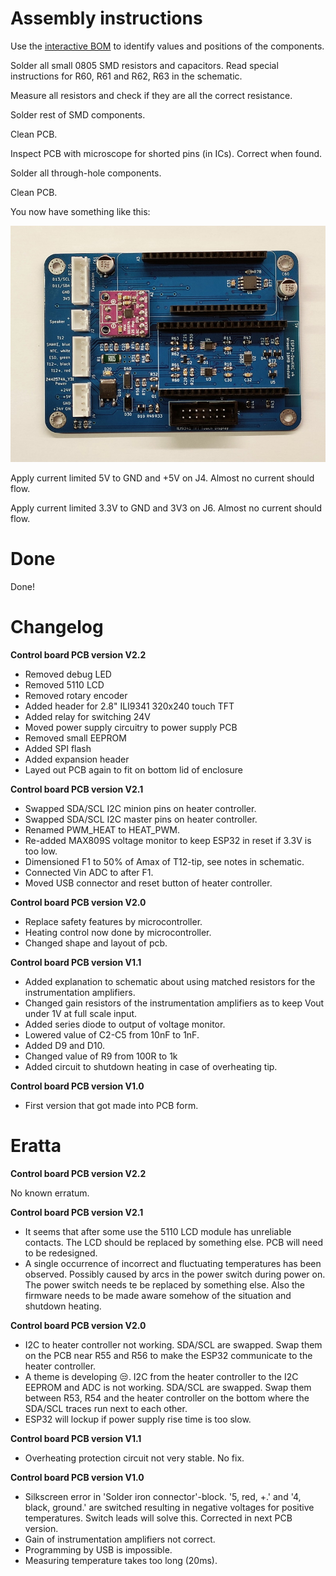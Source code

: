 # Assembly instructions

Use the [interactive BOM](bom/ibom.html) to identify values and positions of the components.

Solder all small 0805 SMD resistors and capacitors.
Read special instructions for R60, R61 and R62, R63 in the schematic.

Measure all resistors and check if they are all the correct resistance.

Solder rest of SMD components.

Clean PCB.

Inspect PCB with microscope for shorted pins (in ICs). Correct when found.

Solder all through-hole components.

Clean PCB.

You now have something like this:

![](IoT12%20Control%20Board-no%20modules.jpg)

Apply current limited 5V to GND and +5V on J4. Almost no current should flow.

Apply current limited 3.3V to GND and 3V3 on J6. Almost no current should flow.

# Done

Done!

# Changelog

**Control board PCB version V2.2**

- Removed debug LED
- Removed 5110 LCD
- Removed rotary encoder
- Added header for 2.8" ILI9341 320x240 touch TFT
- Added relay for switching 24V
- Moved power supply circuitry to power supply PCB
- Removed small EEPROM
- Added SPI flash
- Added expansion header
- Layed out PCB again to fit on bottom lid of enclosure

**Control board PCB version V2.1**

- Swapped SDA/SCL I2C minion pins on heater controller.
- Swapped SDA/SCL I2C master pins on heater controller.
- Renamed PWM_HEAT to HEAT_PWM.
- Re-added MAX809S voltage monitor to keep ESP32 in reset if 3.3V is too low.
- Dimensioned F1 to 50% of Amax of T12-tip, see notes in schematic.
- Connected Vin ADC to after F1.
- Moved USB connector and reset button of heater controller.

**Control board PCB version V2.0**

- Replace safety features by microcontroller.
- Heating control now done by microcontroller.
- Changed shape and layout of pcb.

**Control board PCB version V1.1**

- Added explanation to schematic about using matched resistors for the instrumentation amplifiers.
- Changed gain resistors of the instrumentation amplifiers as to keep Vout under 1V at full scale input.
- Added series diode to output of voltage monitor.
- Lowered value of C2-C5 from 10nF to 1nF.
- Added D9 and D10.
- Changed value of R9 from 100R to 1k
- Added circuit to shutdown heating in case of overheating tip.

**Control board PCB version V1.0**

- First version that got made into PCB form.

# Eratta

**Control board PCB version V2.2**

No known erratum.

**Control board PCB version V2.1**

- It seems that after some use the 5110 LCD module has unreliable contacts. The LCD should be replaced by something else. PCB will need to be redesigned.
- A single occurrence of incorrect and fluctuating temperatures has been observed. Possibly caused by arcs in the power switch during power on. The power switch needs te be replaced by something else. Also the firmware needs to be made aware somehow of the situation and shutdown heating.

**Control board PCB version V2.0**

- I2C to heater controller not working. SDA/SCL are swapped. Swap them on the PCB near R55 and R56 to make the ESP32 communicate to the heater controller.
- A theme is developing :unamused:. I2C from the heater controller to the I2C EEPROM and ADC is not working. SDA/SCL are swapped. Swap them between R53, R54 and the heater controller on the bottom where the SDA/SCL traces run next to each other.
- ESP32 will lockup if power supply rise time is too slow.

**Control board PCB version V1.1**

- Overheating protection circuit not very stable. No fix.

**Control board PCB version V1.0**

- Silkscreen error in 'Solder iron connector'-block. '5, red, +.' and '4, black, ground.' are switched resulting in negative voltages for positive temperatures. Switch leads will solve this. Corrected in next PCB version.
- Gain of instrumentation amplifiers not correct.
- Programming by USB is impossible.
- Measuring temperature takes too long (20ms).